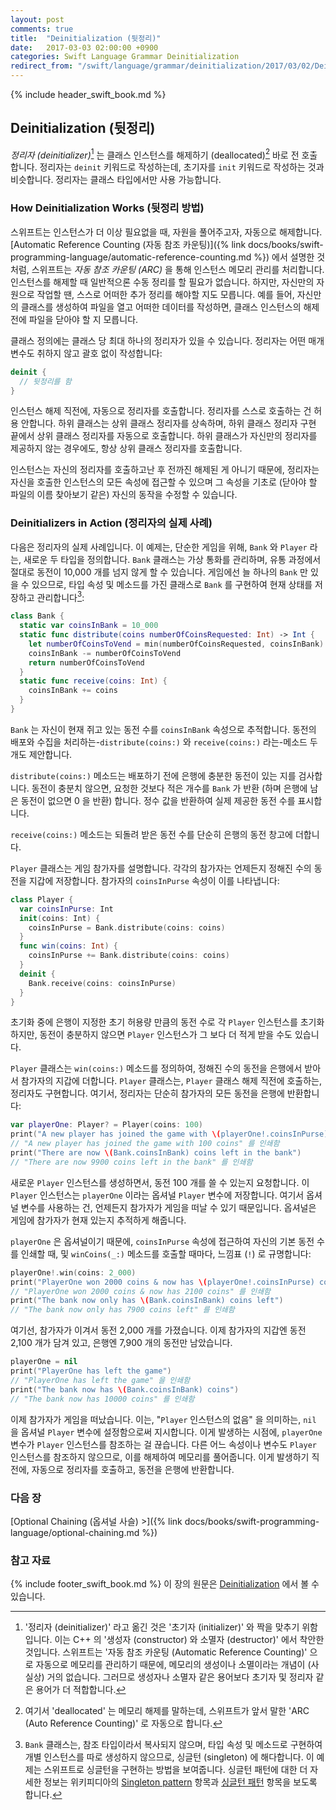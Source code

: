 ```yaml
---
layout: post
comments: true
title:  "Deinitialization (뒷정리)"
date:   2017-03-03 02:00:00 +0900
categories: Swift Language Grammar Deinitialization
redirect_from: "/swift/language/grammar/deinitialization/2017/03/02/Deinitialization.html"
---
```


{% include header_swift_book.md %}

## Deinitialization (뒷정리)

_정리자 (deinitializer)_[^deinitializer] 는 클래스 인스턴스를 해제하기 (deallocated)[^deallocated] 바로 전 호출합니다. 정리자는 `deinit` 키워드로 작성하는데, 초기자를 `init` 키워드로 작성하는 것과 비슷합니다. 정리자는 클래스 타입에서만 사용 가능합니다.

### How Deinitialization Works (뒷정리 방법)

스위프트는 인스턴스가 더 이상 필요없을 때, 자원을 풀어주고자, 자동으로 해제합니다. [Automatic Reference Counting (자동 참조 카운팅)]({% link docs/books/swift-programming-language/automatic-reference-counting.md %}) 에서 설명한 것처럼, 스위프트는 _자동 참조 카운팅 (ARC)_ 을 통해 인스턴스 메모리 관리를 처리합니다. 인스턴스를 해제할 때 일반적으론 수동 정리를 할 필요가 없습니다. 하지만, 자신만의 자원으로 작업할 땐, 스스로 어떠한 추가 정리를 해야할 지도 모릅니다. 예를 들어, 자신만의 클래스를 생성하여 파일을 열고 어떠한 데이터를 작성하면, 클래스 인스턴스의 해제 전에 파일을 닫아야 할 지 모릅니다.

클래스 정의에는 클래스 당 최대 하나의 정리자가 있을 수 있습니다. 정리자는 어떤 매개 변수도 취하지 않고 괄호 없이 작성합니다:

```swift
deinit {
  // 뒷정리를 함
}
```

인스턴스 해제 직전에, 자동으로 정리자를 호출합니다. 정리자를 스스로 호출하는 건 허용 안합니다. 하위 클래스는 상위 클래스 정리자를 상속하며, 하위 클래스 정리자 구현 끝에서 상위 클래스 정리자를 자동으로 호출합니다. 하위 클래스가 자신만의 정리자를 제공하지 않는 경우에도, 항상 상위 클래스 정리자를 호출합니다.

인스턴스는 자신의 정리자를 호출하고난 후 전까진 해제된 게 아니기 때문에, 정리자는 자신을 호출한 인스턴스의 모든 속성에 접근할 수 있으며 그 속성을 기초로 (닫아야 할 파일의 이름 찾아보기 같은) 자신의 동작을 수정할 수 있습니다.

### Deinitializers in Action (정리자의 실제 사례)

다음은 정리자의 실제 사례입니다. 이 예제는, 단순한 게임을 위해, `Bank` 와 `Player` 라는, 새로운 두 타입을 정의합니다. `Bank` 클래스는 가상 통화를 관리하며, 유통 과정에서 절대로 동전이 10,000 개를 넘지 않게 할 수 있습니다. 게임에선 늘 하나의 `Bank` 만 있을 수 있으므로, 타입 속성 및 메소드를 가진 클래스로 `Bank` 를 구현하여 현재 상태를 저장하고 관리합니다[^singleton]:

```swift
class Bank {
  static var coinsInBank = 10_000
  static func distribute(coins numberOfCoinsRequested: Int) -> Int {
    let numberOfCoinsToVend = min(numberOfCoinsRequested, coinsInBank)
    coinsInBank -= numberOfCoinsToVend
    return numberOfCoinsToVend
  }
  static func receive(coins: Int) {
    coinsInBank += coins
  }
}
```

`Bank` 는 자신이 현재 쥐고 있는 동전 수를 `coinsInBank` 속성으로 추적합니다. 동전의 배포와 수집을 처리하는-`distribute(coins:)` 와 `receive(coins:)` 라는-메소드 두 개도 제안합니다.

`distribute(coins:)` 메소드는 배포하기 전에 은행에 충분한 동전이 있는 지를 검사합니다. 동전이 충분치 않으면, 요청한 것보다 적은 개수를 `Bank` 가 반환 (하며 은행에 남은 동전이 없으면 0 을 반환) 합니다. 정수 값을 반환하여 실제 제공한 동전 수를 표시합니다.

`receive(coins:)` 메소드는 되돌려 받은 동전 수를 단순히 은행의 동전 창고에 더합니다.

`Player` 클래스는 게임 참가자를 설명합니다. 각각의 참가자는 언제든지 정해진 수의 동전을 지갑에 저장합니다. 참가자의 `coinsInPurse` 속성이 이를 나타냅니다:

```swift
class Player {
  var coinsInPurse: Int
  init(coins: Int) {
    coinsInPurse = Bank.distribute(coins: coins)
  }
  func win(coins: Int) {
    coinsInPurse += Bank.distribute(coins: coins)
  }
  deinit {
    Bank.receive(coins: coinsInPurse)
  }
}
```

초기화 중에 은행이 지정한 초기 허용량 만큼의 동전 수로 각 `Player` 인스턴스를 초기화하지만, 동전이 충분하지 않으면 `Player` 인스턴스가 그 보다 더 적게 받을 수도 있습니다.

`Player` 클래스는 `win(coins:)` 메소드를 정의하여, 정해진 수의 동전을 은행에서 받아서 참가자의 지갑에 더합니다. `Player` 클래스는, `Player` 클래스 해제 직전에 호출하는, 정리자도 구현합니다. 여기서, 정리자는 단순히 참가자의 모든 동전을 은행에 반환합니다:

```swift
var playerOne: Player? = Player(coins: 100)
print("A new player has joined the game with \(playerOne!.coinsInPurse) coins")
// "A new player has joined the game with 100 coins" 를 인쇄함
print("There are now \(Bank.coinsInBank) coins left in the bank")
// "There are now 9900 coins left in the bank" 를 인쇄함
```

새로운 `Player` 인스턴스를 생성하면서, 동전 100 개를 쓸 수 있는지 요청합니다. 이 `Player` 인스턴스는 `playerOne` 이라는 옵셔널 `Player` 변수에 저장합니다. 여기서 옵셔널 변수를 사용하는 건, 언제든지 참가자가 게임을 떠날 수 있기 때문입니다. 옵셔널은 게임에 참가자가 현재 있는지 추적하게 해줍니다.

`playerOne` 은 옵셔널이기 때문에, `coinsInPurse` 속성에 접근하여 자신의 기본 동전 수를 인쇄할 때, 및 `winCoins(_:)` 메소드를 호출할 때마다, 느낌표 (`!`) 로 규명합니다:

```swift
playerOne!.win(coins: 2_000)
print("PlayerOne won 2000 coins & now has \(playerOne!.coinsInPurse) coins")
// "PlayerOne won 2000 coins & now has 2100 coins" 를 인쇄함
print("The bank now only has \(Bank.coinsInBank) coins left")
// "The bank now only has 7900 coins left" 를 인쇄함
```

여기선, 참가자가 이겨서 동전 2,000 개를 가졌습니다. 이제 참가자의 지갑엔 동전 2,100 개가 담겨 있고, 은행엔 7,900 개의 동전만 남았습니다.

```swift
playerOne = nil
print("PlayerOne has left the game")
// "PlayerOne has left the game" 을 인쇄함
print("The bank now has \(Bank.coinsInBank) coins")
// "The bank now has 10000 coins" 를 인쇄함
```

이제 참가자가 게임을 떠났습니다. 이는, "`Player` 인스턴스의 없음" 을 의미하는, `nil` 을 옵셔널 `Player` 변수에 설정함으로써 지시합니다. 이게 발생하는 시점에, `playerOne` 변수가 `Player` 인스턴스를 참조하는 걸 끊습니다. 다른 어느 속성이나 변수도 `Player` 인스턴스를 참조하지 않으므로, 이를 해제하여 메모리를 풀어줍니다. 이게 발생하기 직전에, 자동으로 정리자를 호출하고, 동전을 은행에 반환합니다.

### 다음 장

[Optional Chaining (옵셔널 사슬) >]({% link docs/books/swift-programming-language/optional-chaining.md %})

### 참고 자료

{% include footer_swift_book.md %} 이 장의 원문은 [Deinitialization](https://docs.swift.org/swift-book/LanguageGuide/Deinitialization.html) 에서 볼 수 있습니다.

[^deinitializer]: '정리자 (deinitializer)' 라고 옮긴 것은 '초기자 (initializer)' 와 짝을 맞추기 위함입니다. 이는 C++ 의 '생성자 (constructor) 와 소멸자 (destructor)' 에서 착안한 것입니다. 스위프트는 '자동 참조 카운팅 (Automatic Reference Counting)' 으로 자동으로 메모리를 관리하기 때문에, 메모리의 생성이나 소멸이라는 개념이 (사실상) 거의 없습니다. 그러므로 생성자나 소멸자 같은 용어보다 초기자 및 정리자 같은 용어가 더 적합합니다.

[^deallocated]: 여기서 'deallocated' 는 메모리 해제를 말하는데, 스위프트가 앞서 말한 'ARC (Auto Reference Counting)' 로 자동으로 합니다.

[^singleton]: `Bank` 클래스는, 참조 타입이라서 복사되지 않으며, 타입 속성 및 메소드로 구현하여 개별 인스턴스를 따로 생성하지 않으므로, 싱글턴 (singleton) 에 해다합니다. 이 예제는 스위프트로 싱글턴을 구현하는 방법을 보여줍니다. 싱글턴 패턴에 대한 더 자세한 정보는 위키피디아의 [Singleton pattern](https://en.wikipedia.org/wiki/Singleton_pattern) 항목과 [싱글턴 패턴](https://ko.wikipedia.org/wiki/싱글턴_패턴) 항목을 보도록 합니다.
